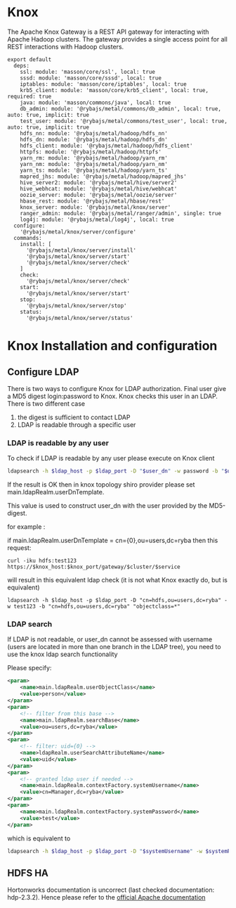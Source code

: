 
# Knox

The Apache Knox Gateway is a REST API gateway for interacting with Apache Hadoop
clusters. The gateway provides a single access point for all REST interactions
with Hadoop clusters.

    export default
      deps:
        ssl: module: 'masson/core/ssl', local: true
        sssd: module: 'masson/core/sssd', local: true
        iptables: module: 'masson/core/iptables', local: true
        krb5_client: module: 'masson/core/krb5_client', local: true, required: true
        java: module: 'masson/commons/java', local: true
        db_admin: module: '@rybajs/metal/commons/db_admin', local: true, auto: true, implicit: true
        test_user: module: '@rybajs/metal/commons/test_user', local: true, auto: true, implicit: true
        hdfs_nn: module: '@rybajs/metal/hadoop/hdfs_nn'
        hdfs_dn: module: '@rybajs/metal/hadoop/hdfs_dn'
        hdfs_client: module: '@rybajs/metal/hadoop/hdfs_client'
        httpfs: module: '@rybajs/metal/hadoop/httpfs'
        yarn_rm: module: '@rybajs/metal/hadoop/yarn_rm'
        yarn_nm: module: '@rybajs/metal/hadoop/yarn_nm'
        yarn_ts: module: '@rybajs/metal/hadoop/yarn_ts'
        mapred_jhs: module: '@rybajs/metal/hadoop/mapred_jhs'
        hive_server2: module: '@rybajs/metal/hive/server2'
        hive_webhcat: module: '@rybajs/metal/hive/webhcat'
        oozie_server: module: '@rybajs/metal/oozie/server'
        hbase_rest: module: '@rybajs/metal/hbase/rest'
        knox_server: module: '@rybajs/metal/knox/server'
        ranger_admin: module: '@rybajs/metal/ranger/admin', single: true
        log4j: module: '@rybajs/metal/log4j', local: true
      configure:
        '@rybajs/metal/knox/server/configure'
      commands:
        install: [
          '@rybajs/metal/knox/server/install'
          '@rybajs/metal/knox/server/start'
          '@rybajs/metal/knox/server/check'
        ]
        check:
          '@rybajs/metal/knox/server/check'
        start:
          '@rybajs/metal/knox/server/start'
        stop:
          '@rybajs/metal/knox/server/stop'
        status:
          '@rybajs/metal/knox/server/status'

# Knox Installation and configuration

## Configure LDAP

There is two ways to configure Knox for LDAP authorization.
Final user give a MD5 digest login:password to Knox. Knox checks this user in 
an LDAP.
There is two different case
1. the digest is sufficient to contact LDAP
2. LDAP is readable through a specific user

### LDAP is readable by any user

To check if LDAP is readable by any user please execute on Knox client
```bash
ldapsearch -h $ldap_host -p $ldap_port -D "$user_dn" -w password -b "$user_dn" "objectclass=*"
```

If the result is OK then in knox topology shiro provider please set
main.ldapRealm.userDnTemplate.

This value is used to construct user_dn with the user provided by the MD5-digest.

for example :

if main.ldapRealm.userDnTemplate = cn={0},ou=users,dc=ryba then this request:

```
curl -iku hdfs:test123 https://$knox_host:$knox_port/gateway/$cluster/$service
```
will result in this equivalent ldap check (it is not what Knox exactly do, but is equivalent)

```
ldapsearch -h $ldap_host -p $ldap_port -D "cn=hdfs,ou=users,dc=ryba" -w test123 -b "cn=hdfs,ou=users,dc=ryba" "objectclass=*"
```

### LDAP search

If LDAP is not readable, or user_dn cannot be assessed with username 
(users are located in more than one branch in the LDAP tree),
you need to use the knox ldap search functionality

Please specify:
```xml
<param>
    <name>main.ldapRealm.userObjectClass</name>
    <value>person</value>
</param>
<param>
    <!-- filter from this base -->
    <name>main.ldapRealm.searchBase</name>
    <value>ou=users,dc=ryba</value>
</param>
<param>
    <!-- filter: uid={0} -->
    <name>ldapRealm.userSearchAttributeName</name>
    <value>uid</value>
</param>
<param>
    <!-- granted ldap user if needed -->
    <name>main.ldapRealm.contextFactory.systemUsername</name>
    <value>cn=Manager,dc=ryba</value>
</param>
<param>
    <name>main.ldapRealm.contextFactory.systemPassword</name>
    <value>test</value>
</param>
```

which is equivalent to 
```bash
ldapsearch -h $ldap_host -p $ldap_port -D "$systemUsername" -w $systemPassword -b "$searchBase" -Z "$attr={0}" "objectclass=$userObjectClass"
```

## HDFS HA

Hortonworks documentation is uncorrect (last checked documentation: hdp-2.3.2).
Hence please refer to the [official Apache documentation][doc]

[doc]: http://knox.apache.org/books/knox-0-6-0/user-guide.html
